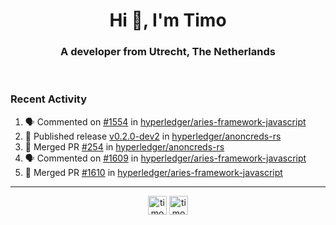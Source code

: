 <h1 align="center">Hi 👋, I'm Timo</h1>
<h3 align="center">A developer from Utrecht, The Netherlands</h3>
<br/>
<!-- https://github.com/rahuldkjain/github-profile-readme-generator --!>

<!--  <p align="left"><img src="https://github-readme-stats.vercel.app/api?username=timoglastra&show_icons=true&count_private=true&" alt="timoglastra" /></p> --!>

<!--
Github language stats
<p align="left"><img src="https://github-readme-stats.vercel.app/api/top-langs/?username=timoglastra&layout=compact" alt="timoglastra" /><p>
-->

<!-- Codestats language stats -->
<!-- <p align="left"><img src="https://codestats-readme.vercel.app/api/top-langs/?username=timoglastra&layout=compact&language_count=12" alt="timoglastra" /><p>    --!>
  
<h3>Recent Activity</h3>

<!--START_SECTION:activity-->
1. 🗣 Commented on [#1554](https://github.com/hyperledger/aries-framework-javascript/issues/1554#issuecomment-1772555301) in [hyperledger/aries-framework-javascript](https://github.com/hyperledger/aries-framework-javascript)
2. 🚀 Published release [v0.2.0-dev2](https://github.com/hyperledger/anoncreds-rs/releases/tag/v0.2.0-dev2) in [hyperledger/anoncreds-rs](https://github.com/hyperledger/anoncreds-rs)
3. 🎉 Merged PR [#254](https://github.com/hyperledger/anoncreds-rs/pull/254) in [hyperledger/anoncreds-rs](https://github.com/hyperledger/anoncreds-rs)
4. 🗣 Commented on [#1609](https://github.com/hyperledger/aries-framework-javascript/issues/1609#issuecomment-1770943757) in [hyperledger/aries-framework-javascript](https://github.com/hyperledger/aries-framework-javascript)
5. 🎉 Merged PR [#1610](https://github.com/hyperledger/aries-framework-javascript/pull/1610) in [hyperledger/aries-framework-javascript](https://github.com/hyperledger/aries-framework-javascript)
<!--END_SECTION:activity-->

---

<p align="center">
<a href="https://twitter.com/timoglastra" target="blank"><img align="center" src="https://cdn.jsdelivr.net/npm/simple-icons@3.0.1/icons/twitter.svg" alt="timoglastra" height="30" width="30" /></a>
<a href="https://linkedin.com/in/timoglastra" target="blank"><img align="center" src="https://cdn.jsdelivr.net/npm/simple-icons@3.0.1/icons/linkedin.svg" alt="timoglastra" height="30" width="30" /></a>
</p>



